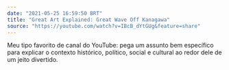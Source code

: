 ```yaml
---
date: "2021-05-25 16:59:50 BRT"
title: "Great Art Explained: Great Wave Off Kanagawa"
source: "https://youtube.com/watch?v=IBcB_dYtGUg&feature=share"
---
```


Meu tipo favorito de canal do YouTube: pega um assunto bem específico para explicar o contexto histórico, político, social e cultural ao redor dele de um jeito divertido.

